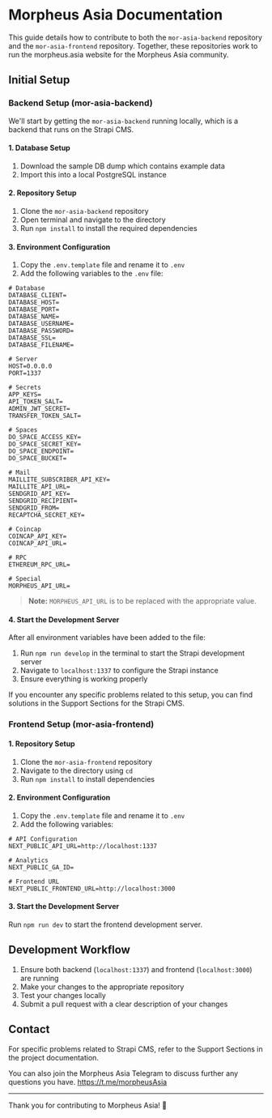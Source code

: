 # Morpheus Asia Documentation

This guide details how to contribute to both the `mor-asia-backend` repository and the `mor-asia-frontend` repository. Together, these repositories work to run the morpheus.asia website for the Morpheus Asia community.

## Initial Setup

### Backend Setup (mor-asia-backend)

We'll start by getting the `mor-asia-backend` running locally, which is a backend that runs on the Strapi CMS.

#### 1. Database Setup

1. Download the sample DB dump which contains example data
2. Import this into a local PostgreSQL instance

#### 2. Repository Setup

1. Clone the `mor-asia-backend` repository
2. Open terminal and navigate to the directory
3. Run `npm install` to install the required dependencies

#### 3. Environment Configuration

1. Copy the `.env.template` file and rename it to `.env`
2. Add the following variables to the `.env` file:

```env
# Database
DATABASE_CLIENT=
DATABASE_HOST=
DATABASE_PORT=
DATABASE_NAME=
DATABASE_USERNAME=
DATABASE_PASSWORD=
DATABASE_SSL=
DATABASE_FILENAME=

# Server
HOST=0.0.0.0
PORT=1337

# Secrets
APP_KEYS=
API_TOKEN_SALT=
ADMIN_JWT_SECRET=
TRANSFER_TOKEN_SALT=

# Spaces
DO_SPACE_ACCESS_KEY=
DO_SPACE_SECRET_KEY=
DO_SPACE_ENDPOINT=
DO_SPACE_BUCKET=

# Mail
MAILLITE_SUBSCRIBER_API_KEY=
MAILLITE_API_URL=
SENDGRID_API_KEY=
SENDGRID_RECIPIENT=
SENDGRID_FROM=
RECAPTCHA_SECRET_KEY=

# Coincap
COINCAP_API_KEY=
COINCAP_API_URL=

# RPC
ETHEREUM_RPC_URL=

# Special
MORPHEUS_API_URL=
```

> **Note:** `MORPHEUS_API_URL` is to be replaced with the appropriate value.

#### 4. Start the Development Server

After all environment variables have been added to the file:

1. Run `npm run develop` in the terminal to start the Strapi development server
2. Navigate to `localhost:1337` to configure the Strapi instance
3. Ensure everything is working properly

If you encounter any specific problems related to this setup, you can find solutions in the Support Sections for the Strapi CMS.

### Frontend Setup (mor-asia-frontend)

#### 1. Repository Setup

1. Clone the `mor-asia-frontend` repository
2. Navigate to the directory using `cd`
3. Run `npm install` to install dependencies

#### 2. Environment Configuration

1. Copy the `.env.template` file and rename it to `.env`
2. Add the following variables:

```env
# API Configuration
NEXT_PUBLIC_API_URL=http://localhost:1337

# Analytics
NEXT_PUBLIC_GA_ID=

# Frontend URL
NEXT_PUBLIC_FRONTEND_URL=http://localhost:3000
```

#### 3. Start the Development Server

Run `npm run dev` to start the frontend development server.

## Development Workflow

1. Ensure both backend (`localhost:1337`) and frontend (`localhost:3000`) are running
2. Make your changes to the appropriate repository
3. Test your changes locally
4. Submit a pull request with a clear description of your changes

## Contact

For specific problems related to Strapi CMS, refer to the Support Sections in the project documentation.

You can also join the Morpheus Asia Telegram to discuss further any questions you have. https://t.me/morpheusAsia


---

Thank you for contributing to Morpheus Asia! 🚀